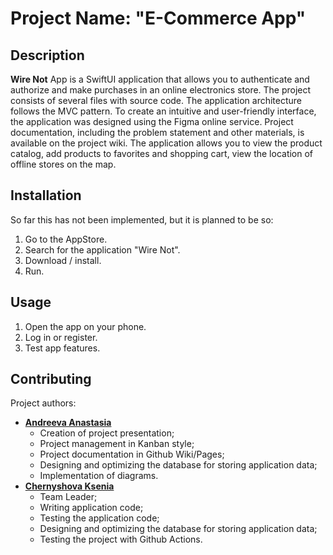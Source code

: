 # Project Name: **"E-Commerce App"**

## Description

**Wire Not** App is a SwiftUI application that allows you to authenticate and authorize and make purchases in an online electronics store. The project consists of several files with source code. The application architecture follows the MVC pattern. To create an intuitive and user-friendly interface, the application was designed using the Figma online service. Project documentation, including the problem statement and other materials, is available on the project wiki. The application allows you to view the product catalog, add products to favorites and shopping cart, view the location of offline stores on the map.

## Installation

So far this has not been implemented, but it is planned to be so:
1. Go to the AppStore.
2. Search for the application "Wire Not".
3. Download / install.
4. Run.
 
## Usage

1. Open the app on your phone.
2. Log in or register.
3. Test app features.

## Contributing

Project authors:
- [**Andreeva Anastasia**](https://github.com/woaml)
     - Creation of project presentation;     
     - Project management in Kanban style;
     - Project documentation in Github Wiki/Pages;
     - Designing and optimizing the database for storing application data;
     - Implementation of diagrams.
- [**Chernyshova Ksenia**](https://github.com/xenia155) 
     - Team Leader;
     - Writing application code;
     - Testing the application code;
     - Designing and optimizing the database for storing application data;
     - Testing the project with Github Actions.

     
